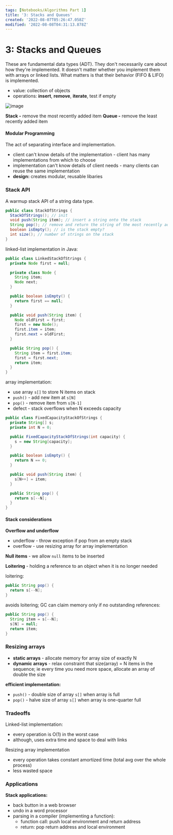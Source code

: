 ```yaml
---
tags: [Notebooks/Algorithms Part 1]
title: '3: Stacks and Queues'
created: '2022-08-07T05:26:47.058Z'
modified: '2022-08-08T04:31:13.878Z'
---
```


# 3: Stacks and Queues

These are fundamental data types (ADT). They don't necessarily care about how they're implemented. It doesn't matter whether you implement them with arrays or linked lists. What matters is that their behavior (FIFO & LIFO) is implemented.

- value: collection of objects
- operations: __insert__, __remove__, __iterate__, test if empty

![image](https://user-images.githubusercontent.com/68677613/183276940-c0a8b2ab-a8da-4841-b1f2-ec40f165642e.png)

__Stack -__ remove the most recently added item
__Queue -__ remove the least recently added item

#### Modular Programming

The act of separating interface and implementation.
- client can't know details of the implementation - client has many implementations from which to choose
- implementation can't know details of client needs - many clients can reuse the same implementation
- __design:__ creates modular, reusable libaries

### Stack API

A warmup stack API of a string data type.

```java
public class StackOfStrings {
  StackOfStrings(); // init
  void push(String item); // insert a string onto the stack
  String pop(); // remove and return the string of the most recently added
  boolean isEmpty(); // is the stack empty?
  int size(); // number of strings on the stack
}
```

linked-list implementation in Java:
```java
public class LinkedStackOfStrings {
  private Node first = null;

  private class Node {
    String item;
    Node next;
  }

  public boolean isEmpty() {
    return first == null;
  }

  public void push(String item) {
    Node oldFirst = first;
    first = new Node();
    first.item = item;
    first.next = oldFirst;
  }

  public String pop() {
    String item = first.item;
    first = first.next;
    return item;
  }
}
```

array implementation:
- use array `s[]` to store N items on stack
- `push()` - add new item at `s[N]`
- `pop()` - remove item from `s[N-1]`
- defect - stack overflows when N exceeds capacity

```java
public class FixedCapacityStackOfStrings {
  private String[] s;
  private int N = 0;

  public FixedCapacityStackOfStrings(int capacity) {
    s = new String[capacity];
  }

  public boolean isEmpty() {
    return N == 0;
  }

  public void push(String item) {
    s[N++] = item;
  }

  public String pop() {
    return s[--N];
  }
}
```

#### Stack considerations

__Overflow and underflow__
- underflow - throw exception if pop from an empty stack
- overflow - use resizing array for array implementation

__Null items__ - we allow `null` items to be inserted

__Loitering__ - holding a reference to an object when it is no longer needed

loitering:
```java
public String pop() {
  return s[--N];
}
```

avoids loitering; GC can claim memory only if no outstanding references:
```java
public String pop() {
  String item = s[--N];
  s[N] = null;
  return item;
}
```

### Resizing arrays

- __static arrays__ - allocate memory for array size of exactly N
- __dynamic arrays__ - relax constraint that size(array) = N items in the sequence; ie every time you need more space, allocate an array of double the size

__efficient implementation:__
- `push()` - double size of array `s[]` when array is full
- `pop()` - halve size of array `s[]` when array is one-quarter full 

### Tradeoffs 

Linked-list implementation:
- every operation is O(1) in the worst case
- although, uses extra time and space to deal with links

Resizing array implementation
- every operation takes constant amortized time (total avg over the whole process)
- less wasted space


### Applications

__Stack applications:__
- back button in a web browser
- undo in a word processor 
- parsing in a compiler (implementing a function):
  - function call: push local environment and return address
  - return: pop return address and local environment


